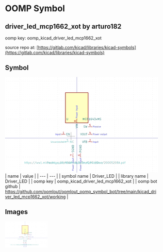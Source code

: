 # OOMP Symbol  
## driver_led_mcp1662_xot  by arturo182  
  
oomp key: oomp_kicad_driver_led_mcp1662_xot  
  
source repo at: [https://gitlab.com/kicad/libraries/kicad-symbols](https://gitlab.com/kicad/libraries/kicad-symbols)  
## Symbol  
  
[![working.png](working_600.png)](working.png)  
| name | value | 
| --- | --- | 
| symbol name | Driver_LED | 
| library name | Driver_LED | 
| oomp key | oomp_kicad_driver_led_mcp1662_xot | 
| oomp bot github | https://github.com/oomlout/oomlout_oomp_symbol_bot/tree/main/kicad_driver_led_mcp1662_xot/working | 
## Images  
  
[![working.png](working_140.png)](working.png)  
